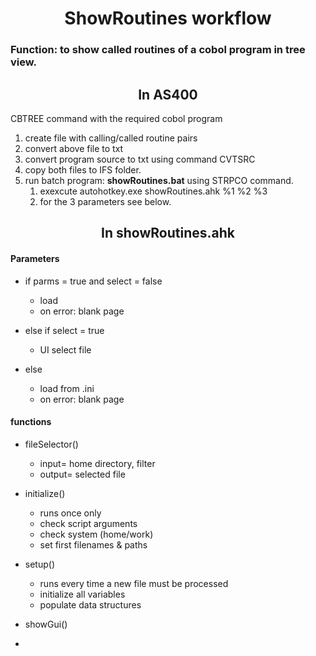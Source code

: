 <center> <h1>ShowRoutines workflow</h1> </center>

### Function: to show called routines of a cobol program in tree view.

<center> <h2>In AS400</h2> </center>

CBTREE command with the required cobol program

1. create file with calling/called routine pairs
2. convert above file to txt
3. convert program source to txt using command CVTSRC
4. copy both files to IFS folder.
5. run batch program: **showRoutines.bat** using STRPCO command.
   1. exexcute autohotkey.exe showRoutines.ahk %1 %2 %3
   2. for the 3 parameters see below.

<center> <h2>In showRoutines.ahk</h2> </center>

#### Parameters

- if parms = true and select = false

  - load
  - on error: blank page

- else if select = true

  - UI select file

- else
  - load from .ini
  - on error: blank page

#### functions

- fileSelector()

  - input= home directory, filter
  - output= selected file

- initialize()

  - runs once only
  - check script arguments
  - check system (home/work)
  - set first filenames & paths

- setup()

  - runs every time a new file must be processed
  - initialize all variables
  - populate data structures

- showGui()

-
